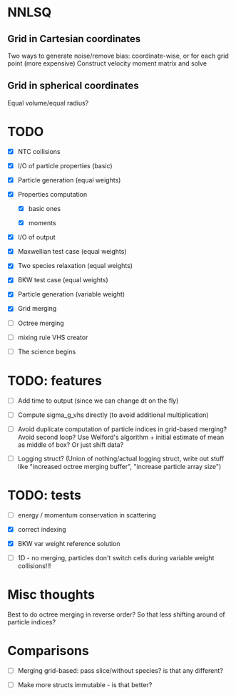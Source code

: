 # NNLSQ

## Grid in Cartesian coordinates

Two ways to generate noise/remove bias: coordinate-wise, or for each grid point (more expensive)
Construct velocity moment matrix and solve

## Grid in spherical coordinates

Equal volume/equal radius?

# TODO

- [x] NTC collisions

- [x] I/O of particle properties (basic)

- [x] Particle generation (equal weights)

- [x] Properties computation

    - [x] basic ones

    - [x] moments

- [x] I/O of output

- [x] Maxwellian test case (equal weights)

- [x] Two species relaxation (equal weights)

- [x] BKW test case (equal weights)

- [x] Particle generation (variable weight)

- [x] Grid merging

- [ ] Octree merging

- [ ] mixing rule VHS creator

- [ ] The science begins


# TODO: features

- [ ] Add time to output (since we can change dt on the fly)

- [ ] Compute sigma_g_vhs directly (to avoid additional multiplication)

- [ ] Avoid duplicate computation of particle indices in grid-based merging? Avoid second loop? Use Welford's algorithm + initial estimate of mean as middle of box? Or just shift data?

- [ ] Logging struct? (Union of nothing/actual logging struct, write out stuff like "increased octree merging buffer", "increase particle array size")

# TODO: tests

- [ ] energy / momentum conservation in scattering

- [x] correct indexing

- [x] BKW var weight reference solution

- [ ] 1D - no merging, particles don't switch cells during variable weight collisions!!!

# Misc thoughts
Best to do octree merging in reverse order? So that less shifting around of particle indices?

# Comparisons

- [ ] Merging grid-based: pass slice/without species? is that any different?

- [ ] Make more structs immutable - is that better?